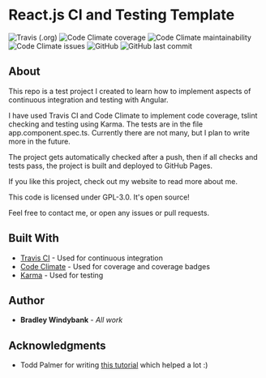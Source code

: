# React.js CI and Testing Template
![Travis (.org)](https://img.shields.io/travis/bradwindy/angular-course-proj.svg)
![Code Climate coverage](https://img.shields.io/codeclimate/coverage/bradwindy/angular-course-proj.svg)
![Code Climate maintainability](https://img.shields.io/codeclimate/maintainability-percentage/bradwindy/angular-course-proj.svg)
![Code Climate issues](https://img.shields.io/codeclimate/issues/bradwindy/angular-course-proj.svg)
![GitHub](https://img.shields.io/github/license/bradwindy/angular-course-proj.svg?color=blue)
![GitHub last commit](https://img.shields.io/github/last-commit/bradwindy/angular-course-proj.svg)

## About
This repo is a test project I created to learn how to implement aspects of continuous integration and testing with Angular. 

I have used Travis CI and Code Climate to implement code coverage, tslint checking and testing using Karma. 
The tests are in the file app.component.spec.ts. Currently there are not many, but I plan to write more in the future.

The project gets automatically checked after a push, then if all checks and tests pass, the project is built and 
deployed to GitHub Pages. 

If you like this project, check out my website to read more about me.

This code is licensed under GPL-3.0. It's open source!

Feel free to contact me, or open any issues or pull requests.

## Built With

* [Travis CI](https://travis-ci.org/) - Used for continuous integration
* [Code Climate](https://codeclimate.com) - Used for coverage and coverage badges
* [Karma](https://karma-runner.github.io/latest/index.html) - Used for testing

## Author

* **Bradley Windybank** - *All work* 

## Acknowledgments

* Todd Palmer for writing [this tutorial](https://blog.angularindepth.com/the-angular-devops-series-ct-ci-with-travis-ci-and-github-pages-3c02664f078) which helped a lot :)
